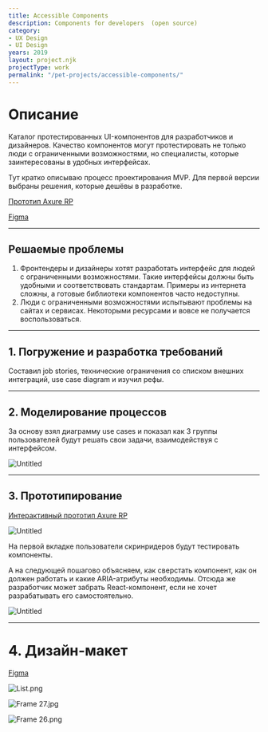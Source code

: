 ```yaml
---
title: Accessible Components
description: Components for developers  (open source)
category:
- UX Design
- UI Design
years: 2019
layout: project.njk
projectType: work
permalink: "/pet-projects/accessible-components/"
---
```


# Описание

Каталог протестированных UI-компонентов для разработчиков и дизайнеров. Качество компонентов могут протестировать не только люди с ограниченными возможностями, но специалисты, которые заинтересованы в удобных интерфейсах.

Тут кратко описываю процесс проектирования MVP. Для первой версии выбраны решения, которые дешёвы в разработке.

[Прототип Axure RP](https://k90cvf.axshare.com)

[Figma](https://www.figma.com/file/DiYCUz0N01asW8Y05rbozhJL/Accessible-Components?node-id=0%3A1)

---

## **Решаемые проблемы**

1. Фронтендеры и дизайнеры хотят разработать интерфейс для людей с ограниченными возможностями. Такие интерфейсы должны быть удобными и соответствовать стандартам. Примеры из интернета сложны, а готовые библиотеки компонентов часто недоступны.
2. Люди с ограниченными возможностями испытывают проблемы на сайтах и сервисах. Некоторыми ресурсами и вовсе не получается воспользоваться.

---

## 1. Погружение и **разработка требований**

Составил job stories, технические ограничения со списком внешних интеграций, use case diagram и изучил рефы.

---

## 2. Моделирование **процессов**

За основу взял диаграмму use cases и показал как 3 группы пользователей будут решать свои задачи, взаимодействуя с интерфейсом.

![Untitled](Accessible%20Components%20c5f26c3946d44ebe840987835c2d02d3/Untitled.png)

---

## 3. **Прототипирование**

[Интерактивный прототип Axure RP](https://k90cvf.axshare.com)

![Untitled](Accessible%20Components%20c5f26c3946d44ebe840987835c2d02d3/Untitled%201.png)

На первой вкладке пользователи скринридеров будут тестировать компоненты.

А на следующей пошагово объясняем, как сверстать компонент, как он должен работать и какие ARIA-атрибуты необходимы. Отсюда же разработчик может забрать React-компонент, если не хочет разрабатывать его самостоятельно.

![Untitled](Accessible%20Components%20c5f26c3946d44ebe840987835c2d02d3/Untitled%202.png)

---

# 4. Дизайн-макет

[Figma](https://www.figma.com/file/DiYCUz0N01asW8Y05rbozhJL/Accessible-Components?node-id=0%3A1)

![List.png](Accessible%20Components%20c5f26c3946d44ebe840987835c2d02d3/List.png)

![Frame 27.jpg](Accessible%20Components%20c5f26c3946d44ebe840987835c2d02d3/Frame_27.jpg)

![Frame 26.png](Accessible%20Components%20c5f26c3946d44ebe840987835c2d02d3/Frame_26.png)